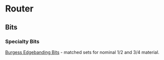 # Router

## Bits

### Specialty Bits

[Burgess Edgebanding Bits](https://burgessedge.com) - matched sets for nominal 1/2 and 3/4 material.
